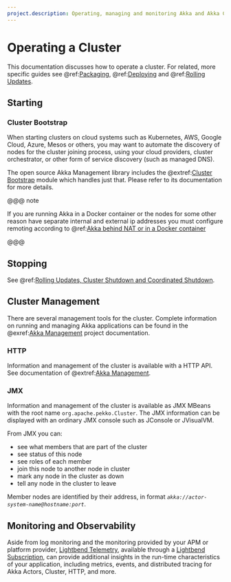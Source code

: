 ```yaml
---
project.description: Operating, managing and monitoring Akka and Akka Cluster applications.
---
```

# Operating a Cluster

This documentation discusses how to operate a cluster. For related, more specific guides
see @ref:[Packaging](packaging.md), @ref:[Deploying](deploying.md) and @ref:[Rolling Updates](rolling-updates.md).
 
## Starting 

### Cluster Bootstrap

When starting clusters on cloud systems such as Kubernetes, AWS, Google Cloud, Azure, Mesos or others,
you may want to automate the discovery of nodes for the cluster joining process, using your cloud providers,
cluster orchestrator, or other form of service discovery (such as managed DNS).

The open source Akka Management library includes the @extref:[Cluster Bootstrap](akka-management:bootstrap/index.html)
module which handles just that. Please refer to its documentation for more details.

@@@ note
 
If you are running Akka in a Docker container or the nodes for some other reason have separate internal and
external ip addresses you must configure remoting according to @ref:[Akka behind NAT or in a Docker container](../remoting-artery.md#remote-configuration-nat-artery)

@@@
 
## Stopping 

See @ref:[Rolling Updates, Cluster Shutdown and Coordinated Shutdown](../additional/rolling-updates.md#cluster-shutdown).

## Cluster Management

There are several management tools for the cluster. 
Complete information on running and managing Akka applications can be found in 
the @exref:[Akka Management](akka-management:) project documentation.

<a id="cluster-http"></a>
### HTTP

Information and management of the cluster is available with a HTTP API.
See documentation of @extref:[Akka Management](akka-management:).

<a id="cluster-jmx"></a>
### JMX

Information and management of the cluster is available as JMX MBeans with the root name `org.apache.pekko.Cluster`.
The JMX information can be displayed with an ordinary JMX console such as JConsole or JVisualVM.

From JMX you can:

 * see what members that are part of the cluster
 * see status of this node
 * see roles of each member
 * join this node to another node in cluster
 * mark any node in the cluster as down
 * tell any node in the cluster to leave

Member nodes are identified by their address, in format *`akka://actor-system-name@hostname:port`*.

## Monitoring and Observability

Aside from log monitoring and the monitoring provided by your APM or platform provider, [Lightbend Telemetry](https://developer.lightbend.com/docs/telemetry/current/instrumentations/akka/akka.html),
available through a [Lightbend Subscription](https://www.lightbend.com/lightbend-subscription),
can provide additional insights in the run-time characteristics of your application, including metrics, events,
and distributed tracing for Akka Actors, Cluster, HTTP, and more.
